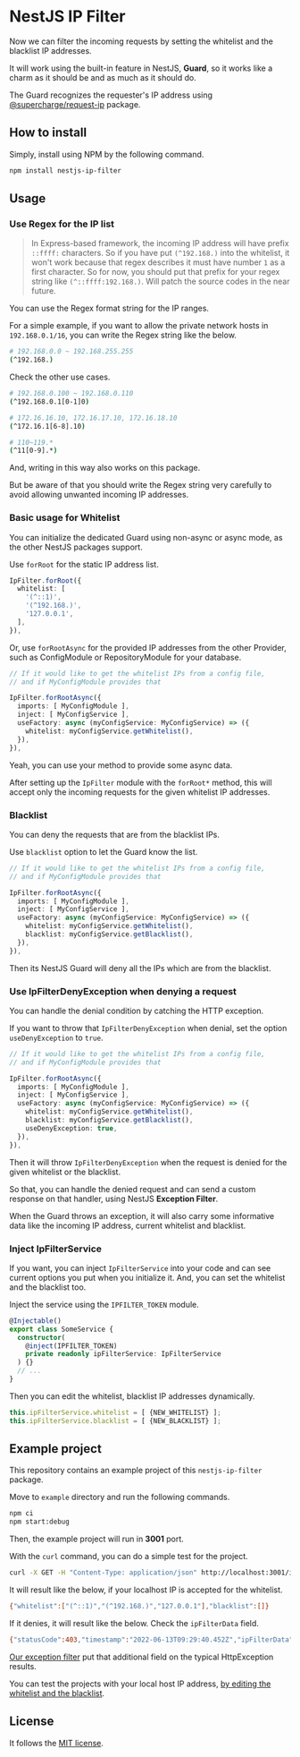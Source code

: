 # NestJS IP Filter

Now we can filter the incoming requests by setting the whitelist and the blacklist IP addresses.

It will work using the built-in feature in NestJS, **Guard**, so it works like a charm as it should be and as much as it should do.

The Guard recognizes the requester's IP address using [@supercharge/request-ip](https://www.npmjs.com/package/request-ip) package.

## How to install

Simply, install using NPM by the following command.

```bash
npm install nestjs-ip-filter
```

## Usage

### Use Regex for the IP list

> In Express-based framework, the incoming IP address will have prefix `::ffff:` characters. So if you have put `(^192.168.)` into the whitelist, it won't work because that regex describes it must have number `1` as a first character.
> So for now, you should put that prefix for your regex string like `(^::ffff:192.168.)`. Will patch the source codes in the near future.

You can use the Regex format string for the IP ranges.

For a simple example, if you want to allow the private network hosts in `192.168.0.1/16`, you can write the Regex string like the below.

```bash
# 192.168.0.0 ~ 192.168.255.255
(^192.168.)
```

Check the other use cases.

```bash
# 192.168.0.100 ~ 192.168.0.110
(^192.168.0.1[0-1]0)

# 172.16.16.10, 172.16.17.10, 172.16.18.10
(^172.16.1[6-8].10)

# 110~119.*
(^11[0-9].*)
```

And, writing in this way also works on this package.

But be aware of that you should write the Regex string very carefully to avoid allowing unwanted incoming IP addresses.

### Basic usage for Whitelist

You can initialize the dedicated Guard using non-async or async mode, as the other NestJS packages support.

Use `forRoot` for the static IP address list.

```typescript
IpFilter.forRoot({
  whitelist: [
    '(^::1)',
    '(^192.168.)',
    '127.0.0.1',
  ],
}),
```

Or, use `forRootAsync` for the provided IP addresses from the other Provider, such as ConfigModule or RepositoryModule for your database.

```typescript
// If it would like to get the whitelist IPs from a config file,
// and if MyConfigModule provides that

IpFilter.forRootAsync({
  imports: [ MyConfigModule ],
  inject: [ MyConfigService ],
  useFactory: async (myConfigService: MyConfigService) => ({
    whitelist: myConfigService.getWhitelist(),
  }),
}),
```

Yeah, you can use your method to provide some async data.

After setting up the `IpFilter` module with the `forRoot*` method, this will accept only the incoming requests for the given whitelist IP addresses.

### Blacklist

You can deny the requests that are from the blacklist IPs.

Use `blacklist` option to let the Guard know the list.

```typescript
// If it would like to get the whitelist IPs from a config file,
// and if MyConfigModule provides that

IpFilter.forRootAsync({
  imports: [ MyConfigModule ],
  inject: [ MyConfigService ],
  useFactory: async (myConfigService: MyConfigService) => ({
    whitelist: myConfigService.getWhitelist(),
    blacklist: myConfigService.getBlacklist(),
  }),
}),
```

Then its NestJS Guard will deny all the IPs which are from the blacklist.

### Use IpFilterDenyException when denying a request

You can handle the denial condition by catching the HTTP exception.

If you want to throw that `IpFilterDenyException` when denial, set the option `useDenyException` to `true`.

```typescript
// If it would like to get the whitelist IPs from a config file,
// and if MyConfigModule provides that

IpFilter.forRootAsync({
  imports: [ MyConfigModule ],
  inject: [ MyConfigService ],
  useFactory: async (myConfigService: MyConfigService) => ({
    whitelist: myConfigService.getWhitelist(),
    blacklist: myConfigService.getBlacklist(),
    useDenyException: true,
  }),
}),
```

Then it will throw `IpFilterDenyException` when the request is denied for the given whitelist or the blacklist.

So that, you can handle the denied request and can send a custom response on that handler, using NestJS **Exception Filter**.

When the Guard throws an exception, it will also carry some informative data like the incoming IP address, current whitelist and blacklist.

### Inject IpFilterService

If you want, you can inject `IpFilterService` into your code and can see current options you put when you initialize it. And, you can set the whitelist and the blacklist too.

Inject the service using the `IPFILTER_TOKEN` module.

```typescript
@Injectable()
export class SomeService {
  constructor(
    @inject(IPFILTER_TOKEN)
    private readonly ipFilterService: IpFilterService
  ) {}
  // ...
}
```

Then you can edit the whitelist, blacklist IP addresses dynamically.

```typescript
this.ipFilterService.whitelist = [ {NEW_WHITELIST} ];
this.ipFilterService.blacklist = [ {NEW_BLACKLIST} ];
```

## Example project

This repository contains an example project of this `nestjs-ip-filter` package.

Move to `example` directory and run the following commands.

```bash
npm ci
npm start:debug
```

Then, the example project will run in **3001** port.

With the `curl` command, you can do a simple test for the project.

```bash
curl -X GET -H "Content-Type: application/json" http://localhost:3001/ipfilter
```

It will result like the below, if your localhost IP is accepted for the whitelist.

```bash
{"whitelist":["(^::1)","(^192.168.)","127.0.0.1"],"blacklist":[]}
```

If it denies, it will result like the below. Check the `ipFilterData` field.

```bash
{"statusCode":403,"timestamp":"2022-06-13T09:29:40.452Z","ipFilterData":{"clientIp":"::ffff:127.0.0.1","whitelist":["(^::1)","(^192.168.)"],"blacklist":[]},"path":"/ipfilter"}
```

[Our exception filter](example/src/exception/ipfilter-exception-filter.exception.ts) put that additional field on the typical HttpException results.

You can test the projects with your local host IP address, [by editing the whitelist and the blacklist](example/src/ip-repository/ip-repository.service.ts).

## License

It follows the [MIT license](LICENSE).
